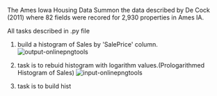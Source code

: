 The Ames Iowa Housing Data
Summon the data described by De Cock (2011) where 82 fields were recored for 2,930 properties in Ames IA.

All tasks described in .py file

1. build a histogram of Sales by 'SalePrice' column.
![output-onlinepngtools](https://user-images.githubusercontent.com/47052805/56080790-1d8f6280-5e0e-11e9-99ec-348540702e67.png)

2. task is to rebuid histogram with logarithm values.(Prologarithmed Histogram of Sales)
![input-onlinepngtools](https://user-images.githubusercontent.com/47052805/56080961-326cf580-5e10-11e9-9ce3-522a79ded78f.png)
3. task is to build hist
